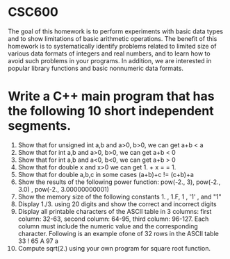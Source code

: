 # CSC600
The goal of this homework is to perform experiments with basic data types and to show limitations of basic arithmetic operations. The benefit of this homework is to systematically identify problems related to limited size of various data formats of integers and real numbers, and to learn how to avoid such problems in your programs. In addition, we are interested in popular library functions and basic nonnumeric data formats.

# Write a C++ main program that has the following 10 short independent segments.

1. Show that for unsigned int a,b and a>0, b>0, we can get a+b < a
2. Show that for int a,b and a>0, b>0, we can get a+b < 0
3. Show that for int a,b and a<0, b<0, we can get a+b > 0
4. Show that for double x and x>0 we can get 1. + x = = 1.
5. Show that for double a,b,c in some cases (a+b)+c != (c+b)+a
6. Show the results of the following power function:
pow(-2., 3), pow(-2., 3.0) , pow(-2., 3.00000000001)
7. Show the memory size of the following constants 1. , 1.F, 1 , '1' , and "1"
8. Display 1./3. using 20 digits and show the correct and incorrect digits
9. Display all printable characters of the ASCII table in 3 columns:
first column: 32-63, second column: 64-95, third column: 96-127. Each column must include the 
numeric value and the corresponding character. Following is an example ofone of 32 rows in the ASCII table
33 ! 65 A 97 a
10. Compute sqrt(2.) using your own program for square root function.

